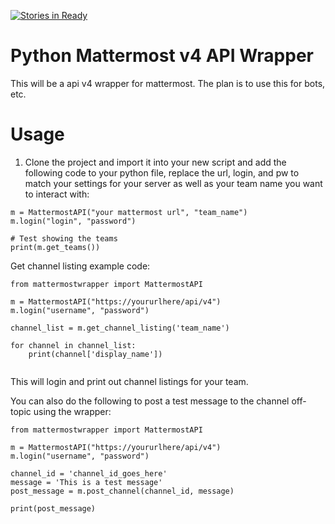 [![Stories in Ready](https://badge.waffle.io/btotharye/mattermost_wrapper.png?label=ready&title=Ready)](https://waffle.io/btotharye/mattermost_wrapper?utm_source=badge)
# Python Mattermost v4 API Wrapper
This will be a api v4 wrapper for mattermost.  The plan is to use this for bots, etc.

# Usage
1. Clone the project and import it into your new script and add the following code to your python file, replace the url, login, and pw to match your settings for your server as well as your team name you want to interact with:

```
m = MattermostAPI("your mattermost url", "team_name")
m.login("login", "password")

# Test showing the teams
print(m.get_teams())
```

Get channel listing example code:

```
from mattermostwrapper import MattermostAPI

m = MattermostAPI("https://yoururlhere/api/v4")
m.login("username", "password")

channel_list = m.get_channel_listing('team_name')

for channel in channel_list:
    print(channel['display_name'])
    
```

This will login and print out channel listings for your team.

You can also do the following to post a test message to the channel off-topic using the wrapper:
```
from mattermostwrapper import MattermostAPI

m = MattermostAPI("https://yoururlhere/api/v4")
m.login("username", "password")

channel_id = 'channel_id_goes_here'
message = 'This is a test message'
post_message = m.post_channel(channel_id, message)

print(post_message)
```


